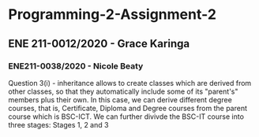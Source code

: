 # Programming-2-Assignment-2
## ENE 211-0012/2020 - Grace Karinga
### ENE211-0038/2020 - Nicole Beaty
Question 3(i) - inheritance allows to create classes which are derived from other classes, so that they automatically include some of its "parent's" members plus their own. In this case, we can derive different degree courses, that is, Certificate, Diploma and Degree courses from the parent course which is BSC-ICT. We can further divivde the BSC-IT course into three stages: Stages 1, 2 and 3
